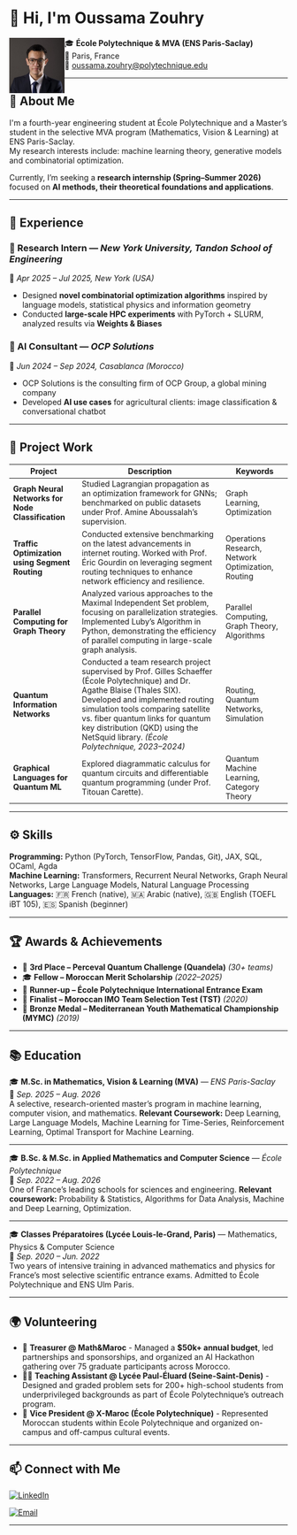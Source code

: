 # 👋 Hi, I'm Oussama Zouhry

<img align="left" width="100" src="profile.jpg" alt="Oussama Zouhry">

🎓 **École Polytechnique & MVA (ENS Paris-Saclay)**  
📍 Paris, France  
📧 oussama.zouhry@polytechnique.edu <!-- | 🌐 [oussamazouhry.com](https://oussamazouhry.com) -->

---

## 🚀 About Me

I'm a fourth-year engineering student at École Polytechnique and a Master’s student in the selective MVA program (Mathematics, Vision & Learning) at ENS Paris-Saclay.  
My research interests include: machine learning theory, generative models and combinatorial optimization.

Currently, I’m seeking a **research internship (Spring–Summer 2026)** focused on **AI methods, their theoretical foundations and applications**.

---

## 🧩 Experience

### 🔹 Research Intern — *New York University, Tandon School of Engineering*  
📅 *Apr 2025 – Jul 2025, New York (USA)*  
- Designed **novel combinatorial optimization algorithms** inspired by language models, statistical physics and information geometry  
- Conducted **large-scale HPC experiments** with PyTorch + SLURM, analyzed results via **Weights & Biases**

### 🔹 AI Consultant — *OCP Solutions*  
📅 *Jun 2024 – Sep 2024, Casablanca (Morocco)*  
- OCP Solutions is the consulting firm of OCP Group, a global mining company
- Developed **AI use cases** for agricultural clients: image classification & conversational chatbot  

---

## 🧠 Project Work

| Project | Description | Keywords |
|----------|--------------|-----------|
| **Graph Neural Networks for Node Classification** | Studied Lagrangian propagation as an optimization framework for GNNs; benchmarked on public datasets under Prof. Amine Aboussalah’s supervision. | Graph Learning, Optimization |
| **Traffic Optimization using Segment Routing** | Conducted extensive benchmarking on the latest advancements in internet routing. Worked with Prof. Éric Gourdin on leveraging segment routing techniques to enhance network efficiency and resilience. | Operations Research, Network Optimization, Routing |
| **Parallel Computing for Graph Theory** | Analyzed various approaches to the Maximal Independent Set problem, focusing on parallelization strategies. Implemented Luby’s Algorithm in Python, demonstrating the efficiency of parallel computing in large-scale graph analysis. | Parallel Computing, Graph Theory, Algorithms |
| **Quantum Information Networks** | Conducted a team research project supervised by Prof. Gilles Schaeffer (École Polytechnique) and Dr. Agathe Blaise (Thales SIX). Developed and implemented routing simulation tools comparing satellite vs. fiber quantum links for quantum key distribution (QKD) using the NetSquid library. *(École Polytechnique, 2023–2024)* | Routing, Quantum Networks, Simulation |
| **Graphical Languages for Quantum ML** | Explored diagrammatic calculus for quantum circuits and differentiable quantum programming (under Prof. Titouan Carette). | Quantum Machine Learning, Category Theory |

---

## ⚙️ Skills

**Programming:** Python (PyTorch, TensorFlow, Pandas, Git), JAX, SQL, OCaml, Agda  
**Machine Learning:** Transformers, Recurrent Neural Networks, Graph Neural Networks, Large Language Models, Natural Language Processing  
**Languages:** 🇫🇷 French (native), 🇲🇦 Arabic (native), 🇬🇧 English (TOEFL iBT 105), 🇪🇸 Spanish (beginner)

---

## 🏆 Awards & Achievements

- 🥉 **3rd Place – Perceval Quantum Challenge (Quandela)** *(30+ teams)*  
- 🎓 **Fellow – Moroccan Merit Scholarship** *(2022–2025)*  
- 🏅 **Runner-up – École Polytechnique International Entrance Exam**  
- 🧮 **Finalist – Moroccan IMO Team Selection Test (TST)** *(2020)*  
- 🧠 **Bronze Medal – Mediterranean Youth Mathematical Championship (MYMC)** *(2019)*

---
## 📚 Education

🎓 **M.Sc. in Mathematics, Vision & Learning (MVA)** — *ENS Paris-Saclay*  
📅 *Sep. 2025 – Aug. 2026*  
A selective, research-oriented master’s program in machine learning, computer vision, and mathematics. **Relevant Coursework:** Deep Learning, Large Language Models, Machine Learning for Time-Series, Reinforcement Learning, Optimal Transport for Machine Learning.  

---

🎓 **B.Sc. & M.Sc. in Applied Mathematics and Computer Science** — *École Polytechnique*  
📅 *Sep. 2022 – Aug. 2026*  
One of France’s leading schools for sciences and engineering. 
**Relevant coursework:** Probability & Statistics, Algorithms for Data Analysis, Machine and Deep Learning, Optimization.  

---

🎓 **Classes Préparatoires (Lycée Louis-le-Grand, Paris)** — Mathematics, Physics & Computer Science  
📅 *Sep. 2020 – Jun. 2022*  
Two years of intensive training in advanced mathematics and physics for France’s most selective scientific entrance exams. Admitted to École Polytechnique and ENS Ulm Paris.

---

## 🌍 Volunteering

- 💼 **Treasurer @ Math&Maroc** - Managed a **$50k+ annual budget**, led partnerships and sponsorships, and organized an AI Hackathon gathering over 75 graduate participants across Morocco.  
- 👨‍🏫 **Teaching Assistant @ Lycée Paul-Éluard (Seine-Saint-Denis)** - Designed and graded problem sets for 200+ high-school students from underprivileged backgrounds as part of École Polytechnique’s outreach program.  
- 🌟 **Vice President @ X-Maroc (École Polytechnique)** - Represented Moroccan students within Ecole Polytechnique and organized on-campus and off-campus cultural events. 
---

<!-- 
## 🌌 Current Goals

I’m passionate about **bridging theoretical insights and practical AI** — exploring how **information geometry, optimization, and quantum ideas** can inspire the next generation of learning algorithms.  
If you’re working on similar research topics, I’d love to connect or collaborate!
---
-->

## 📫 Connect with Me

[![LinkedIn](https://img.shields.io/badge/LinkedIn-Oussama%20Zouhry-blue?style=flat-square&logo=linkedin)](https://www.linkedin.com/in/oussama-zouhry)
<!-- [![Website](https://img.shields.io/badge/Website-oussamazouhry.com-forestgreen?style=flat-square&logo=githubpages)](https://oussamazouhry.com) -->
[![Email](https://img.shields.io/badge/Email-oussama.zouhry%40polytechnique.edu-red?style=flat-square&logo=gmail)](mailto:oussama.zouhry@polytechnique.edu)

---

